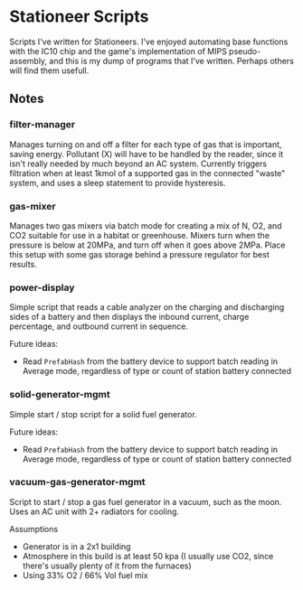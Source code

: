 # Stationeer Scripts
Scripts I've written for Stationeers. I've enjoyed automating base functions with the IC10 chip and the game's implementation of MIPS pseudo-assembly, and this is my dump of programs that I've written. Perhaps others will find them usefull.

## Notes
### filter-manager

Manages turning on and off a filter for each type of gas that is important, saving energy. Pollutant (X) will have to be handled by the reader, since it isn't really needed by much beyond an AC system. Currently triggers filtration when at least 1kmol of a supported gas in the connected "waste" system, and uses a sleep statement to provide hysteresis. 


### gas-mixer

Manages two gas mixers via batch mode for creating a mix of N, O2, and CO2 suitable for use in a habitat or greenhouse. Mixers turn when the pressure is below at 20MPa, and turn off when it goes above 2MPa. Place this setup with some gas storage behind a pressure regulator for best results.


### power-display

Simple script that reads a cable analyzer on the charging and discharging sides of a battery and then displays the inbound current, charge percentage, and outbound current in sequence.

Future ideas:
- Read `PrefabHash` from the battery device to support batch reading in Average mode, regardless of type or count of station battery connected

### solid-generator-mgmt

Simple start / stop script for a solid fuel generator.

Future ideas:
- Read `PrefabHash` from the battery device to support batch reading in Average mode, regardless of type or count of station battery connected

### vacuum-gas-generator-mgmt

Script to start / stop a gas fuel generator in a vacuum, such as the moon. Uses an AC unit with 2+ radiators for cooling.

Assumptions
- Generator is in a 2x1 building
- Atmosphere in this build is at least 50 kpa (I usually use CO2, since there's usually plenty of it from the furnaces)
- Using 33% O2 / 66% Vol fuel mix
